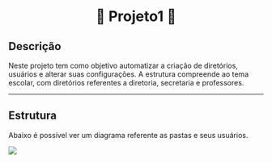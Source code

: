 <h1 align="center">📁 Projeto1 📁</h1> 

## Descrição

Neste projeto tem como objetivo automatizar a criação de  diretórios, usuários e alterar suas configurações. A estrutura compreende ao tema escolar, com diretórios referentes a diretoria, secretaria e professores.

***

## Estrutura

Abaixo é possível ver um diagrama referente as pastas e seus usuários.

<img src="organograma_projeto1.jpg">